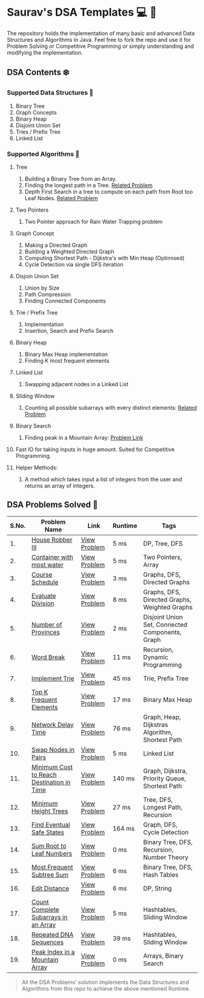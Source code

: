 # Saurav's DSA Templates :computer: :pushpin:

The repository holds the implementation of many basic and advanced Data Structures and Algorithms in Java. Feel free to fork the repo and use
it for Problem Solving or Competitive Programming or simply understanding and modifying the implementation.

## DSA Contents :snowflake:

### Supported Data Structures :tada:

1. Binary Tree
2. Graph Concepts
3. Binary Heap
4. Disjoint Union Set
5. Tries / Prefix Tree
6. Linked List

### Supported Algorithms :high_brightness:

1. Tree
    1. Building a Binary Tree from an Array.
    2. Finding the longest path in a Tree. [Related Problem](./Binary%20Tree/Minimum%20Height%20Trees/)
    3. Depth First Search in a tree to compute on each path from Root too Leaf Nodes. [Related Problem](./Binary%Tree/Sum%20Root%20To%20Leaf%20Numbers/)
  
2. Two Pointers
    1. Two Pointer approach for Rain Water Trapping problem 

3. Graph Concept
    1. Making a Directed Graph
    2. Building a Weighted Directed Graph
    3. Computing Shortest Path - Dijkstra's with Min Heap (Optimised)
    4. Cycle Detection via single DFS iteration

4. Disjoin Union Set
    1. Union by Size
    2. Path Compression
    3. Finding Connected Components

6. Trie / Prefix Tree
    1. Implementation
    2. Insertion, Search and Prefix Search

7. Binary Heap
    1. Binary Max Heap implementation
    2. Finding K most frequent elements

8. Linked List
    1. Swapping adjacent nodes in a Linked List

9. Sliding Window
    1. Counting all possible subarrays with every distinct elements: [Related Problem](./Sliding%20Window/Count%20Complete%20Subarrays%20in%20an%20Array/)

10. Binary Search
    1. Finding peak in a Mountain Array: [Problem Link](./Binary%20Search/Peak%Index%20in%20a%20Mountain%20Array/)

10. Fast IO for taking inputs in huge amount. Suited for Competitive Programming.

11. Helper Methods:
    1. A method which takes input a list of integers from the user and returns an array of integers.


## DSA Problems Solved :dart:

| S.No. | Problem Name | Link | Runtime | Tags |
| ----- | ------------ | ---- | ------- | ---- |
| 1.    | [House Robber III](./Binary%20Tree/House%20Robber%203) | [View Problem](https://leetcode.com/problems/house-robber-iii/description/) | 5 ms | DP, Tree, DFS |
| 2.    | [Container with most water](./Two%20Pointers/Container%20With%20Most%20Water) | [View Problem](https://leetcode.com/problems/container-with-most-water/description/) | 5 ms | Two Pointers, Array |
| 3.    | [Course Schedule](./Graph%20Concept/Course%20Schedule/) | [View Problem](https://leetcode.com/problems/course-schedule/description/) | 3 ms | Graphs, DFS, Directed Graphs |
| 4.    | [Evaluate Division](./Graph%20Concept/Evaluate%20Division/) | [View Problem](https://leetcode.com/problems/evaluate-division/description/) | 8 ms | Graphs, DFS, Directed Graphs, Weighted Graphs |
| 5.    | [Number of Provinces](./Disjoint%20Sets/Number%20Of%20Provinces/) | [View Problem](https://leetcode.com/problems/number-of-provinces/description) | 2 ms | Disjoint Union Set, Connected Components, Graph |
| 6.    | [Word Break](./Dynamic%20Programming/Word%20Break/) | [View Problem](https://leetcode.com/problems/word-break/description/) | 11 ms | Recursion, Dynamic Programming |
| 7.    | [Implement Trie](./Trie/Implement%20Trie/) | [View Problem](https://leetcode.com/problems/implement-trie-prefix-tree/description/) | 45 ms | Trie, Prefix Tree |
| 8.    | [Top K Frequent Elements](./Binary%20Heap/Top%20K%20Frequent%20Elements/) | [View Problem](https://leetcode.com/problems/top-k-frequent-elements/description/) | 17 ms | Binary Max Heap |
| 9.    | [Network Delay Time](./Graph%20Concept/Network%20Delay%20Time/) | [View Problem](https://leetcode.com/problems/network-delay-time/description/) | 76 ms | Graph, Heap, Dijkstras Algorithm, Shortest Path |
| 10.    | [Swap Nodes in Pairs](./Linked%20List/Swap%20Nodes%20In%20Pairs/) | [View Problem](https://leetcode.com/problems/swap-nodes-in-pairs/description/) | 5 ms | Linked List |
| 11.    | [Minimum Cost to Reach Destination in Time](./Graph%20Concept/Minimum%20Cost%20to%20Reach%20Destination%20in%20Time/) | [View Problem](https://leetcode.com/problems/minimum-cost-to-reach-destination-in-time/description/) | 140 ms | Graph, Dijkstra, Priority Queue, Shortest Path |
| 12.    | [Minimum Height Trees](./Binary%20Tree/Minimum%20Height%20Trees/) | [View Problem](https://leetcode.com/problems/minimum-height-trees/description/) | 27 ms | Tree, DFS, Longest Path, Recursion |
| 13.    | [Find Eventual Safe States](./Graph%20Concept/Find%20Eventual%20Safe%20States/) | [View Problem](https://leetcode.com/problems/find-eventual-safe-states/description/) | 164 ms | Graph, DFS, Cycle Detection |
| 14.    | [Sum Root to Leaf Numbers](./Binary%20Tree/Sum%20Root%20to%20Leaf%20Numbers/) | [View Problem](https://leetcode.com/problems/sum-root-to-leaf-numbers/description/) | 0 ms | Binary Tree, DFS, Recursion, Number Theory |
| 15.    | [Most Frequent Subtree Sum](./Binary%20Tree/Most%20Frequent%20Subtree%20Sum/) | [View Problem](https://leetcode.com/problems/most-frequent-subtree-sum/description/) | 6 ms | Binary Tree, DFS, Hash Tables |
| 16.    | [Edit Distance](./Dynamic%20Programming/Edit%20Distance/) | [View Problem](https://leetcode.com/problems/edit-distance/description/) | 6 ms | DP, String |
| 17.    | [Count Complete Subarrays in an Array](./Sliding%20Window/Count%20Complete%20Subarrays%20in%20an%20Array/) | [View Problem](https://leetcode.com/problems/count-complete-subarrays-in-an-array/description/) | 5 ms | Hashtables, Sliding Window |
| 18.    | [Repeated DNA Sequences](./Sliding%20Window/Repeated%20Dna%20Sequences/) | [View Problem](https://leetcode.com/problems/repeated-dna-sequences/description/) | 39 ms | Hashtables, Sliding Window |
| 19.    | [Peak Index in a Mountain Array](./Binary%20Search/Peak%Index%20in%20a%20Mountain%20Array/) | [View Problem](https://leetcode.com/problems/peak-index-in-a-mountain-array/description/) | 0 ms | Arrays, Binary Search |

> All the DSA Problems' solution implements the Data Structures and Algorithms from this repo to achieve the above mentioned Runtime.
